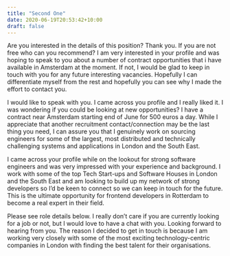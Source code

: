 ```yaml
---
title: "Second One"
date: 2020-06-19T20:53:42+10:00
draft: false
---
```


Are you interested in the details of this position? Thank you. If you are not free who can you recommend? I am very interested in your profile and was hoping to speak to you about a number of contract opportunities that i have available in Amsterdam at the moment. If not, I would be glad to keep in touch with you for any future interesting vacancies. Hopefully I can differentiate myself from the rest and hopefully you can see why I made the effort to contact you.

I would like to speak with you. I came across you profile and I really liked it. I was wondering if you could be looking at new opportunities? I have a contract near Amsterdam starting end of June for 500 euros a day. While I appreciate that another recruitment contact/connection may be the last thing you need, I can assure you that I genuinely work on sourcing engineers for some of the largest, most distributed and technically challenging systems and applications in London and the South East.

I came across your profile while on the lookout for strong software engineers and was very impressed with your experience and background. I work with some of the top Tech Start-ups and Software Houses in London and the South East and am looking to build up my network of strong developers so I’d be keen to connect so we can keep in touch for the future. This is the ultimate opportunity for frontend developers in Rotterdam to become a real expert in their field.

Please see role details below. I really don’t care if you are currently looking for a job or not, but I would love to have a chat with you. Looking forward to hearing from you. The reason I decided to get in touch is because I am working very closely with some of the most exciting technology-centric companies in London with finding the best talent for their organisations.
